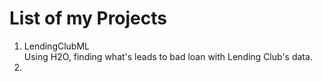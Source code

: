 # List of my Projects

1. LendingClubML  
  Using H2O, finding what's leads to bad loan with Lending Club's data.
1. 
